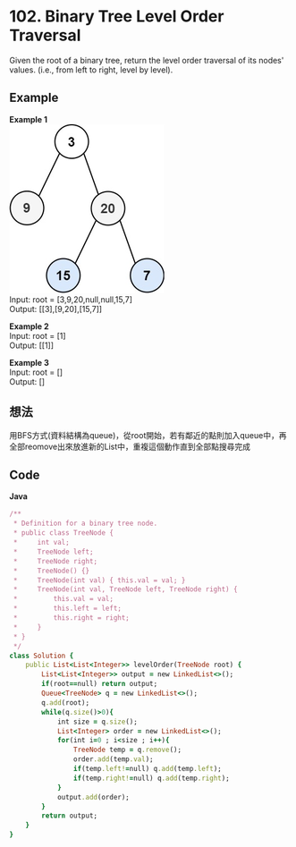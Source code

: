 # 102. Binary Tree Level Order Traversal
Given the root of a binary tree, return the level order traversal of its nodes' values. (i.e., from left to right, level by level).  

 
## Example
**Example 1**  
![Image](https://github.com/Adalyne/Leetcode/blob/93aa7a7a85a7e03ba2200e0f9037992ce7a337ae/Binary%20Tree%20BFS/Image/tree1.jpg)   
Input: root = [3,9,20,null,null,15,7]  
Output: [[3],[9,20],[15,7]]  

**Example 2**  
Input: root = [1]  
Output: [[1]]  

**Example 3**  
Input: root = []  
Output: []  

## 想法
用BFS方式(資料結構為queue)，從root開始，若有鄰近的點則加入queue中，再全部reomove出來放進新的List中，重複這個動作直到全部點搜尋完成  

## Code
**Java**  
```ruby
/**
 * Definition for a binary tree node.
 * public class TreeNode {
 *     int val;
 *     TreeNode left;
 *     TreeNode right;
 *     TreeNode() {}
 *     TreeNode(int val) { this.val = val; }
 *     TreeNode(int val, TreeNode left, TreeNode right) {
 *         this.val = val;
 *         this.left = left;
 *         this.right = right;
 *     }
 * }
 */
class Solution {
    public List<List<Integer>> levelOrder(TreeNode root) {
        List<List<Integer>> output = new LinkedList<>();
        if(root==null) return output;
        Queue<TreeNode> q = new LinkedList<>();
        q.add(root);
        while(q.size()>0){
            int size = q.size();
            List<Integer> order = new LinkedList<>();
            for(int i=0 ; i<size ; i++){
                TreeNode temp = q.remove();
                order.add(temp.val);
                if(temp.left!=null) q.add(temp.left);
                if(temp.right!=null) q.add(temp.right);
            }
            output.add(order);
        }
        return output;
    }
}
```
